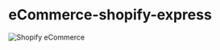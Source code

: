# eCommerce-shopify-express

![Shopify eCommerce](https://user-images.githubusercontent.com/50726914/172629530-6b150a18-312e-46d1-b7e0-e4e2a7be596a.png)
